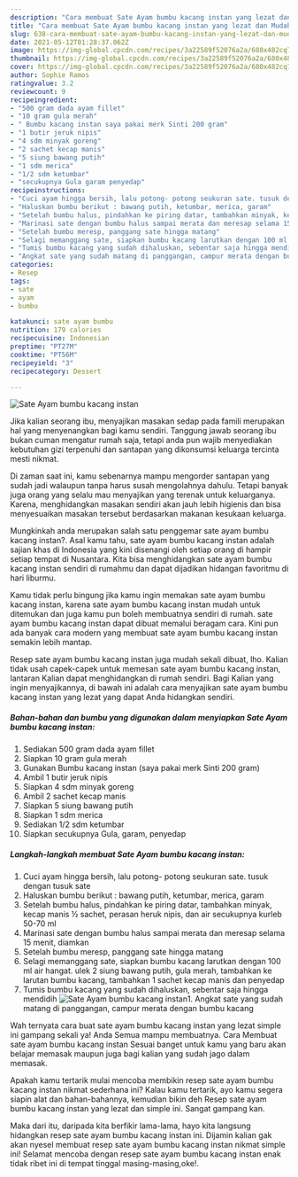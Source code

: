 ```yaml
---
description: "Cara membuat Sate Ayam bumbu kacang instan yang lezat dan Mudah Dibuat"
title: "Cara membuat Sate Ayam bumbu kacang instan yang lezat dan Mudah Dibuat"
slug: 638-cara-membuat-sate-ayam-bumbu-kacang-instan-yang-lezat-dan-mudah-dibuat
date: 2021-05-12T01:28:37.062Z
image: https://img-global.cpcdn.com/recipes/3a22589f52076a2a/680x482cq70/sate-ayam-bumbu-kacang-instan-foto-resep-utama.jpg
thumbnail: https://img-global.cpcdn.com/recipes/3a22589f52076a2a/680x482cq70/sate-ayam-bumbu-kacang-instan-foto-resep-utama.jpg
cover: https://img-global.cpcdn.com/recipes/3a22589f52076a2a/680x482cq70/sate-ayam-bumbu-kacang-instan-foto-resep-utama.jpg
author: Sophie Ramos
ratingvalue: 3.2
reviewcount: 9
recipeingredient:
- "500 gram dada ayam fillet"
- "10 gram gula merah"
- " Bumbu kacang instan saya pakai merk Sinti 200 gram"
- "1 butir jeruk nipis"
- "4 sdm minyak goreng"
- "2 sachet kecap manis"
- "5 siung bawang putih"
- "1 sdm merica"
- "1/2 sdm ketumbar"
- "secukupnya Gula garam penyedap"
recipeinstructions:
- "Cuci ayam hingga bersih, lalu potong- potong seukuran sate. tusuk dengan tusuk sate"
- "Haluskan bumbu berikut : bawang putih, ketumbar, merica, garam"
- "Setelah bumbu halus, pindahkan ke piring datar, tambahkan minyak, kecap manis ½ sachet, perasan heruk nipis, dan air secukupnya kurleb 50-70 ml"
- "Marinasi sate dengan bumbu halus sampai merata dan meresap selama 15 menit, diamkan"
- "Setelah bumbu meresp, panggang sate hingga matang"
- "Selagi memanggang sate, siapkan bumbu kacang larutkan dengan 100 ml air hangat. ulek 2 siung bawang putih, gula merah, tambahkan ke larutan bumbu kacang, tambahkan 1 sachet kecap manis dan penyedap"
- "Tumis bumbu kacang yang sudah dihaluskan, sebentar saja hingga mendidih"
- "Angkat sate yang sudah matang di panggangan, campur merata dengan bumbu kacang"
categories:
- Resep
tags:
- sate
- ayam
- bumbu

katakunci: sate ayam bumbu 
nutrition: 179 calories
recipecuisine: Indonesian
preptime: "PT27M"
cooktime: "PT56M"
recipeyield: "3"
recipecategory: Dessert

---
```



![Sate Ayam bumbu kacang instan](https://img-global.cpcdn.com/recipes/3a22589f52076a2a/680x482cq70/sate-ayam-bumbu-kacang-instan-foto-resep-utama.jpg)

Jika kalian seorang ibu, menyajikan masakan sedap pada famili merupakan hal yang menyenangkan bagi kamu sendiri. Tanggung jawab seorang ibu bukan cuman mengatur rumah saja, tetapi anda pun wajib menyediakan kebutuhan gizi terpenuhi dan santapan yang dikonsumsi keluarga tercinta mesti nikmat.

Di zaman  saat ini, kamu sebenarnya mampu mengorder santapan yang sudah jadi walaupun tanpa harus susah mengolahnya dahulu. Tetapi banyak juga orang yang selalu mau menyajikan yang terenak untuk keluarganya. Karena, menghidangkan masakan sendiri akan jauh lebih higienis dan bisa menyesuaikan masakan tersebut berdasarkan makanan kesukaan keluarga. 



Mungkinkah anda merupakan salah satu penggemar sate ayam bumbu kacang instan?. Asal kamu tahu, sate ayam bumbu kacang instan adalah sajian khas di Indonesia yang kini disenangi oleh setiap orang di hampir setiap tempat di Nusantara. Kita bisa menghidangkan sate ayam bumbu kacang instan sendiri di rumahmu dan dapat dijadikan hidangan favoritmu di hari liburmu.

Kamu tidak perlu bingung jika kamu ingin memakan sate ayam bumbu kacang instan, karena sate ayam bumbu kacang instan mudah untuk ditemukan dan juga kamu pun boleh membuatnya sendiri di rumah. sate ayam bumbu kacang instan dapat dibuat memalui beragam cara. Kini pun ada banyak cara modern yang membuat sate ayam bumbu kacang instan semakin lebih mantap.

Resep sate ayam bumbu kacang instan juga mudah sekali dibuat, lho. Kalian tidak usah capek-capek untuk memesan sate ayam bumbu kacang instan, lantaran Kalian dapat menghidangkan di rumah sendiri. Bagi Kalian yang ingin menyajikannya, di bawah ini adalah cara menyajikan sate ayam bumbu kacang instan yang lezat yang dapat Anda hidangkan sendiri.

<!--inarticleads1-->

##### Bahan-bahan dan bumbu yang digunakan dalam menyiapkan Sate Ayam bumbu kacang instan:

1. Sediakan 500 gram dada ayam fillet
1. Siapkan 10 gram gula merah
1. Gunakan  Bumbu kacang instan (saya pakai merk Sinti 200 gram)
1. Ambil 1 butir jeruk nipis
1. Siapkan 4 sdm minyak goreng
1. Ambil 2 sachet kecap manis
1. Siapkan 5 siung bawang putih
1. Siapkan 1 sdm merica
1. Sediakan 1/2 sdm ketumbar
1. Siapkan secukupnya Gula, garam, penyedap




<!--inarticleads2-->

##### Langkah-langkah membuat Sate Ayam bumbu kacang instan:

1. Cuci ayam hingga bersih, lalu potong- potong seukuran sate. tusuk dengan tusuk sate
1. Haluskan bumbu berikut : bawang putih, ketumbar, merica, garam
1. Setelah bumbu halus, pindahkan ke piring datar, tambahkan minyak, kecap manis ½ sachet, perasan heruk nipis, dan air secukupnya kurleb 50-70 ml
1. Marinasi sate dengan bumbu halus sampai merata dan meresap selama 15 menit, diamkan
1. Setelah bumbu meresp, panggang sate hingga matang
1. Selagi memanggang sate, siapkan bumbu kacang larutkan dengan 100 ml air hangat. ulek 2 siung bawang putih, gula merah, tambahkan ke larutan bumbu kacang, tambahkan 1 sachet kecap manis dan penyedap
1. Tumis bumbu kacang yang sudah dihaluskan, sebentar saja hingga mendidih
<img src="//assets-global.cpcdn.com/assets/icons/button_play-2c75c40dde080a61004c1f40b05d8f140eaff45d7e9e6481dc71c63d2e7c4909.png" alt="Sate Ayam bumbu kacang instan">1. Angkat sate yang sudah matang di panggangan, campur merata dengan bumbu kacang




Wah ternyata cara buat sate ayam bumbu kacang instan yang lezat simple ini gampang sekali ya! Anda Semua mampu membuatnya. Cara Membuat sate ayam bumbu kacang instan Sesuai banget untuk kamu yang baru akan belajar memasak maupun juga bagi kalian yang sudah jago dalam memasak.

Apakah kamu tertarik mulai mencoba membikin resep sate ayam bumbu kacang instan nikmat sederhana ini? Kalau kamu tertarik, ayo kamu segera siapin alat dan bahan-bahannya, kemudian bikin deh Resep sate ayam bumbu kacang instan yang lezat dan simple ini. Sangat gampang kan. 

Maka dari itu, daripada kita berfikir lama-lama, hayo kita langsung hidangkan resep sate ayam bumbu kacang instan ini. Dijamin kalian gak akan nyesel membuat resep sate ayam bumbu kacang instan nikmat simple ini! Selamat mencoba dengan resep sate ayam bumbu kacang instan enak tidak ribet ini di tempat tinggal masing-masing,oke!.

